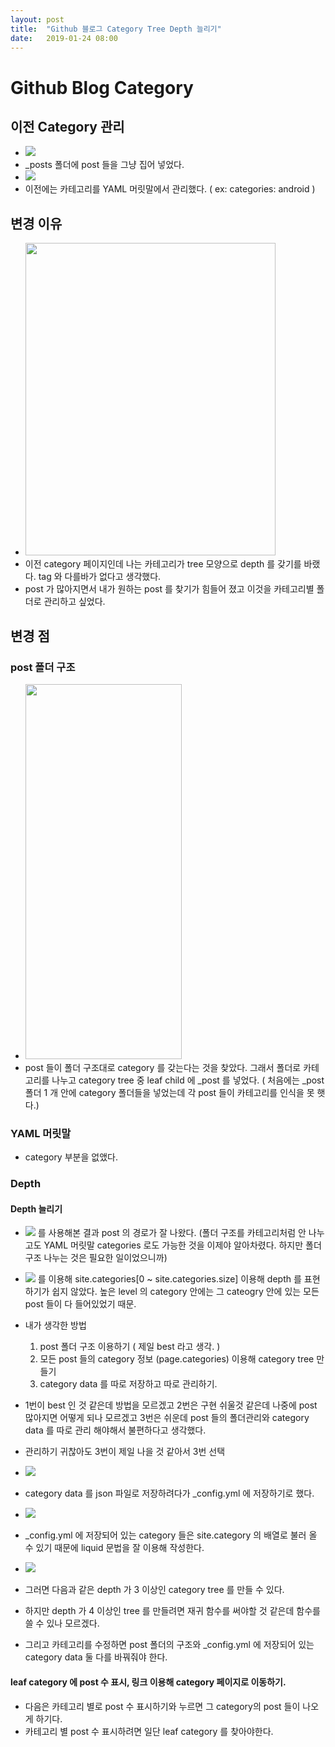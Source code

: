 ```yaml
---
layout: post
title:  "Github 블로그 Category Tree Depth 늘리기"
date:   2019-01-24 08:00
---
```


# Github Blog Category

## 이전 Category 관리

* <img src="/resource/img/blogcategorydepth(1).PNG" >
* _posts 폴더에 post 들을 그냥 집어 넣었다.
* <img src="/resource/img/blogcategorydepth(3).PNG" >
* 이전에는 카테고리를 YAML 머릿말에서 관리했다. ( ex: categories: android )

## 변경 이유

* <img src="/resource/img/blogcategorydepth.PNG" width="400px" height="500px">
* 이전 category 페이지인데 나는 카테고리가 tree 모양으로 depth 를 갖기를 바랬다. tag 와 다를바가 없다고 생각했다.
* post 가 많아지면서 내가 원하는 post 를 찾기가 힘들어 졌고 이것을 카테고리별 폴더로 관리하고 싶었다.

## 변경 점

### post 폴더 구조

* <img src="/resource/img/blogcategorydepth(2).PNG" width="250px" height="600px">
* post 들이 폴더 구조대로 category 를 갖는다는 것을 찾았다. 그래서 폴더로 카테고리를 나누고 category tree 중 leaf child 에 _post 를 넣었다.  ( 처음에는 _post 폴더 1 개 안에 category 폴더들을 넣었는데 각 post 들이 카테고리를 인식을 못 햇다.)

### YAML 머릿말

* category 부분을 없앴다.

### Depth

#### Depth 늘리기
* <img src ="/resource/img/blogcategorydepth(4).PNG"> 를 사용해본 결과 post 의 경로가 잘 나왔다. (폴더 구조를 카테고리처럼 안 나누고도 YAML 머릿말 categories 로도 가능한 것을 이제야 알아차렸다. 하지만 폴더 구조 나누는 것은 필요한 일이었으니까)
* <img src ="/resource/img/blogcategorydepth(5).PNG"> 를 이용해 site.categories[0 ~ site.categories.size] 이용해 depth 를 표현하기가 쉽지 않았다. 높은 level 의 category 안에는 그 cateogry 안에 있는 모든 post 들이 다 들어있었기 때문.
* 내가 생각한 방법
    1. post 폴더 구조 이용하기 ( 제일 best 라고 생각. )
    2. 모든 post 들의 category 정보 (page.categories) 이용해 category tree 만들기
    3. category data 를 따로 저장하고 따로 관리하기.

* 1번이 best 인 것 같은데 방법을 모르겠고 2번은 구현 쉬울것 같은데 나중에 post 많아지면 어떻게 되나 모르겠고 3번은 쉬운데 post 들의 폴더관리와 category data 를 따로 관리 해야해서 불편하다고 생각했다.

* 관리하기 귀찮아도 3번이 제일 나을 것 같아서 3번 선택

* <img src="/resource/img/blogcategorydepth(6).PNG">
* category data 를 json 파일로 저장하려다가 _config.yml 에 저장하기로 했다.

* <img src="/resource/img/blogcategorydepth(7).PNG">
* _config.yml 에 저장되어 있는 category 들은 site.category 의 배열로 불러 올 수 있기 때문에 liquid 문법을 잘 이용해 작성한다.

* <img src="/resource/img/blogcategorydepth(8).PNG">
* 그러면 다음과 같은 depth 가 3 이상인 category tree 를 만들 수 있다.

* 하지만 depth 가 4 이상인 tree 를 만들려면 재귀 함수를 써야할 것 같은데 함수를 쓸 수 있나 모르겠다.
* 그리고 카테고리를 수정하면 post 폴더의 구조와 _config.yml 에 저장되어 있는 category data 둘 다를 바꿔줘야 한다.

#### leaf category 에 post 수 표시, 링크 이용해 category 페이지로 이동하기.

* 다음은 카테고리 별로 post 수 표시하기와 누르면 그 category의 post 들이 나오게 하기다.
* 카테고리 별 post 수 표시하려면 일단 leaf category 를 찾아야한다.